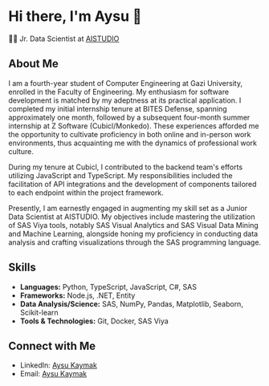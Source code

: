 # Hi there, I'm Aysu 👋

👨‍💻 Jr. Data Scientist at [AISTUDIO](https://aistudio.com.tr/)  

## About Me

I am a fourth-year student of Computer Engineering at Gazi University, enrolled in the Faculty of Engineering. My enthusiasm for software development is matched by my adeptness at its practical application. I completed my initial internship tenure at BITES Defense, spanning approximately one month, followed by a subsequent four-month summer internship at Z Software (Cubicl/Monkedo). These experiences afforded me the opportunity to cultivate proficiency in both online and in-person work environments, thus acquainting me with the dynamics of professional work culture.

During my tenure at Cubicl, I contributed to the backend team's efforts utilizing JavaScript and TypeScript. My responsibilities included the facilitation of API integrations and the development of components tailored to each endpoint within the project framework.

Presently, I am earnestly engaged in augmenting my skill set as a Junior Data Scientist at AISTUDIO. My objectives include mastering the utilization of SAS Viya tools, notably SAS Visual Analytics and SAS Visual Data Mining and Machine Learning, alongside honing my proficiency in conducting data analysis and crafting visualizations through the SAS programming language.

## Skills

- **Languages:** Python, TypeScript, JavaScript, C#, SAS
- **Frameworks:** Node.js, .NET, Entity
- **Data Analysis/Science:** SAS, NumPy, Pandas, Matplotlib, Seaborn, Scikit-learn
- **Tools & Technologies:** Git, Docker, SAS Viya 

## Connect with Me

- LinkedIn: [Aysu Kaymak](https://www.linkedin.com/in/aysu-kaymak/)
- Email: [Aysu Kaymak](mailto:aysukaymak50@gmail.com)
